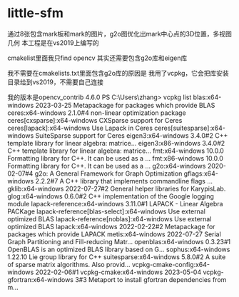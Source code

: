 # little-sfm
通过8张包含mark板和mark的图片，g2o图优化出mark中心点的3D位置，多视图几何
本工程是在vs2019上编写的


cmakelist里面我只find opencv
其实还需要包含g2o库和eigen库

我不需要在cmakelists.txt里面包含g2o库的原因是
我用了vcpkg，它会把库安装目录给到vs2019，不需要自己连接

我的版本是opencv_contrib 4.6.0
PS C:\Users\zhang> vcpkg list
blas:x64-windows                                  2023-03-25          Metapackage for packages which provide BLAS
ceres:x64-windows                                 2.1.0#4             non-linear optimization package
ceres[cxsparse]:x64-windows                                           CXSparse support for Ceres
ceres[lapack]:x64-windows                                             Use Lapack in Ceres
ceres[suitesparse]:x64-windows                                        SuiteSparse support for Ceres
eigen3:x64-windows                                3.4.0#2             C++ template library for linear algebra: matrice...
eigen3:x86-windows                                3.4.0#2             C++ template library for linear algebra: matrice...
fmt:x64-windows                                   10.0.0              Formatting library for C++. It can be used as a ...
fmt:x86-windows                                   10.0.0              Formatting library for C++. It can be used as a ...
g2o:x64-windows                                   2020-02-07#4        g2o: A General Framework for Graph Optimization
gflags:x64-windows                                2.2.2#7             A C++ library that implements commandline flags ...
gklib:x64-windows                                 2022-07-27#2        General helper libraries for KarypisLab.
glog:x64-windows                                  0.6.0#2             C++ implementation of the Google logging module
lapack-reference:x64-windows                      3.11.0#1            LAPACK - Linear Algebra PACKage
lapack-reference[blas-select]:x64-windows                             Use external optimized BLAS
lapack-reference[noblas]:x64-windows                                  Use external optimized BLAS
lapack:x64-windows                                2022-02-22#2        Metapackage for packages which provide LAPACK
metis:x64-windows                                 2022-07-27          Serial Graph Partitioning and Fill-reducing Matr...
openblas:x64-windows                              0.3.23#1            OpenBLAS is an optimized BLAS library based on G...
sophus:x64-windows                                1.22.10             Lie group library for C++
suitesparse:x64-windows                           5.8.0#2             A suite of sparse matrix algorithms. Also provid...
vcpkg-cmake-config:x64-windows                    2022-02-06#1
vcpkg-cmake:x64-windows                           2023-05-04
vcpkg-gfortran:x64-windows                        3#3                 Metaport to install gfortran dependencies from m...


